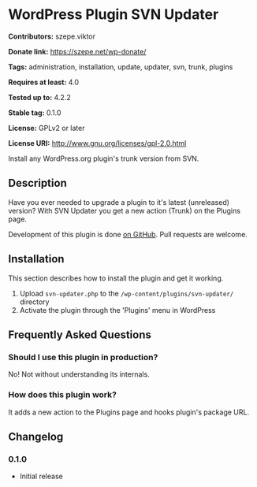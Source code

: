 <!---
Converted from readme.txt by http://wpreadme2markdown.com/
# WordPress Plugin SVN Updater
-->
# WordPress Plugin SVN Updater
**Contributors:** szepe.viktor
  
**Donate link:** https://szepe.net/wp-donate/
  
**Tags:** administration, installation, update, updater, svn, trunk, plugins
  
**Requires at least:** 4.0
  
**Tested up to:** 4.2.2
  
**Stable tag:** 0.1.0
  
**License:** GPLv2 or later
  
**License URI:** http://www.gnu.org/licenses/gpl-2.0.html
  

Install any WordPress.org plugin's trunk version from SVN.

## Description ##

Have you ever needed to upgrade a plugin to it's latest (unreleased) version?
With SVN Updater you get a new action (Trunk) on the Plugins page.

Development of this plugin is done [on GitHub](https://github.com/szepeviktor/svn-updater).
Pull requests are welcome.

## Installation ##

This section describes how to install the plugin and get it working.

1. Upload `svn-updater.php` to the `/wp-content/plugins/svn-updater/` directory
1. Activate the plugin through the 'Plugins' menu in WordPress

## Frequently Asked Questions ##

### Should I use this plugin in production? ###

No! Not without understanding its internals.

### How does this plugin work? ###

It adds a new action to the Plugins page and hooks plugin's package URL.

## Changelog ##

### 0.1.0 ###
* Initial release
